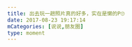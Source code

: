 ```yaml
---
title: 出去玩一趟照片真的好多，实在是懒的P🙄
date: 2017-08-23 19:17:14
mCategories: [说说,朋友圈]
type: moment
---
```


<div id="pics-20170823191714"></div>

<script>
var data = [
    {"link": "2017-08-23_000001.jpeg", "type": "shuoshuo"},
    {"link": "2017-08-23_000003.jpeg", "type": "shuoshuo"}
];
picsRender(data, "pics-20170823191714");
</script>
